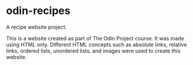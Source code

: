 # odin-recipes
A recipe website project.

This is a website created as part of The Odin Project course. 
It was made using HTML only.
Different HTML concepts such as absolute links,
relative links, ordered lists, unordered lists, and images were
used to create this website.

